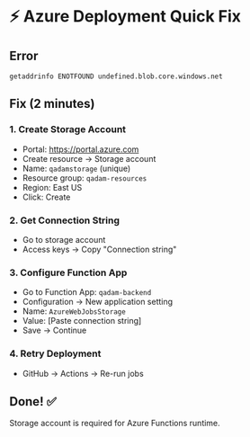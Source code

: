 # ⚡ Azure Deployment Quick Fix

## Error
```
getaddrinfo ENOTFOUND undefined.blob.core.windows.net
```

## Fix (2 minutes)

### 1. Create Storage Account
- Portal: https://portal.azure.com
- Create resource → Storage account
- Name: `qadamstorage` (unique)
- Resource group: `qadam-resources`
- Region: East US
- Click: Create

### 2. Get Connection String
- Go to storage account
- Access keys → Copy "Connection string"

### 3. Configure Function App
- Go to Function App: `qadam-backend`
- Configuration → New application setting
- Name: `AzureWebJobsStorage`
- Value: [Paste connection string]
- Save → Continue

### 4. Retry Deployment
- GitHub → Actions → Re-run jobs

## Done! ✅

Storage account is required for Azure Functions runtime.
